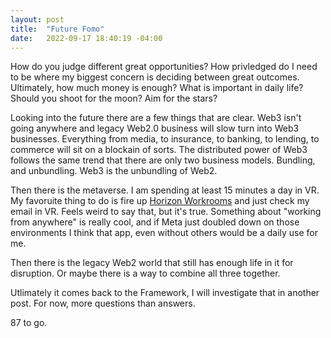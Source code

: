 ```yaml
---
layout: post
title:  "Future Fomo"
date:   2022-09-17 18:40:19 -04:00
---
```


How do you judge different great opportunities? How privledged do I need to be where my biggest concern is deciding between great outcomes. Ultimately, how much money is enough? What is important in daily life? Should you shoot for the moon? Aim for the stars? 

Looking into the future there are a few things that are clear. Web3 isn't going anywhere and legacy Web2.0 business will slow turn into Web3 businesses. Everything from media, to insurance, to banking, to lending, to commerce will sit on a blockain of sorts. The distributed power of Web3 follows the same trend that there are only two business models. Bundling, and unbundling. Web3 is the unbundling of Web2.

Then there is the metaverse. I am spending at least 15 minutes a day in VR. My favoruite thing to do is fire up [Horizon Workrooms](https://www.oculus.com/workrooms/) and just check my email in VR. Feels weird to say that, but it's true. Something about "working from anywhere" is really cool, and if Meta just doubled down on those environments I think that app, even without others would be a daily use for me.

Then there is the legacy Web2 world that still has enough life in it for disruption. Or maybe there is a way to combine all three together. 

Utlimately it comes back to the Framework, I will investigate that in another post. For now, more questions than answers.

87 to go.